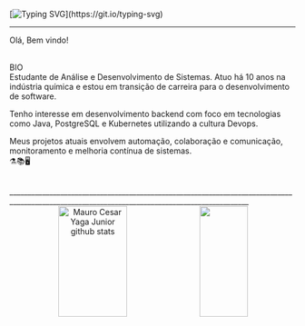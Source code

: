 [![Typing SVG](https://readme-typing-svg.herokuapp.com/?color=00bfbf&size=35&center=true&vCenter=true&width=1000&lines=To+undestand+recursion,;I+need+understand+recursion...;)](https://git.io/typing-svg)

____________________________________________________________________________________________________________________________

  Olá, Bem vindo!
<br>


<br>
BIO                                               
<br>
Estudante de Análise e Desenvolvimento de Sistemas. Atuo há 10 anos na indústria química e estou em transição de carreira para o desenvolvimento de software.

Tenho interesse em desenvolvimento backend com foco em tecnologias como Java, PostgreSQL e Kubernetes utilizando a cultura Devops.

Meus projetos atuais envolvem automação, colaboração e comunicação, monitoramento e melhoria contínua de sistemas.
<br>
⚗️📚🖥️
<br>

<br>
________________________________________________________________________________________________________________________________________________
<br>
<div align="center">  
  <img width="49%" height="195px" src="https://github-readme-stats.vercel.app/api?username=mauroyaga&show_icons=true&count_private=true&hide_border=true&title_color=00bfbf&icon_color=00bfbf&text_color=c9d1d9&bg_color=0d1117" alt="Mauro Cesar Yaga Junior github stats" /> 
   <img width="41%" height="195px" src="https://github-readme-stats.vercel.app/api/top-langs/?username=mauroyaga&layout=compact&hide_border=true&title_color=00bfbf&text_color=00bfbf&bg_color=0d1117" />
  
</div>






